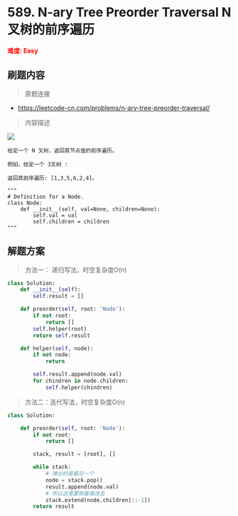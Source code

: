 # 589. N-ary Tree Preorder Traversal N叉树的前序遍历

**<font color=red>难度: Easy</font>**

## 刷题内容

> 原题连接

* https://leetcode-cn.com/problems/n-ary-tree-preorder-traversal/

> 内容描述

![](https://assets.leetcode-cn.com/aliyun-lc-upload/uploads/2018/10/12/narytreeexample.png)

```
给定一个 N 叉树，返回其节点值的前序遍历。

例如，给定一个 3叉树 :

返回其前序遍历: [1,3,5,6,2,4]。

"""
# Definition for a Node.
class Node:
    def __init__(self, val=None, children=None):
        self.val = val
        self.children = children
"""
```

## 解题方案

> 方法一： 递归写法，时空复杂度O(n)

```python
class Solution:
    def __init__(self):
        self.result = []

    def preorder(self, root: 'Node'):
        if not root:
            return []
        self.helper(root)
        return self.result

    def helper(self, node):
        if not node:
            return

        self.result.append(node.val)
        for chindren in node.children:
            self.helper(chindren)
```



> 方法二：迭代写法，时空复杂度O(n)

```python
class Solution:

    def preorder(self, root: 'Node'):
        if not root:
            return []

        stack, result = [root], []

        while stack:
            # 弹出的是最后一个
            node = stack.pop()
            result.append(node.val)
            # 所以这里要倒着插进去
            stack.extend(node.children[::-1])
        return result
```
